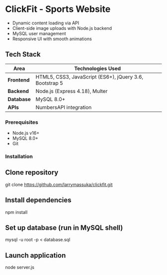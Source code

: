 # ClickFit - Sports Website

- Dynamic content loading via API
- Client-side image uploads with Node.js backend
- MySQL user management
- Responsive UI with smooth animations

## Tech Stack
| Area        | Technologies Used |
|-------------|-------------------|
| **Frontend** | HTML5, CSS3, JavaScript (ES6+), jQuery 3.6, Bootstrap 5 |
| **Backend**  | Node.js (Express 4.18), Multer |
| **Database** | MySQL 8.0+ |
| **APIs**     | NumbersAPI integration |

### Prerequisites
- Node.js v16+
- MySQL 8.0+
- Git

### Installation

## Clone repository
git clone https://github.com/larrymassuka/clickfit.git

## Install dependencies
npm install

## Set up database (run in MySQL shell)
mysql -u root -p < database.sql

## Launch application
node server.js
